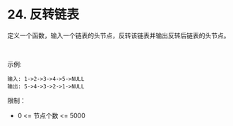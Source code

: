 # 24. 反转链表
定义一个函数，输入一个链表的头节点，反转该链表并输出反转后链表的头节点。

 

示例:
```
输入: 1->2->3->4->5->NULL
输出: 5->4->3->2->1->NULL
```

限制：

+ 0 <= 节点个数 <= 5000

